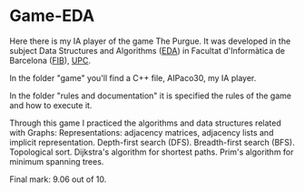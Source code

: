 # Game-EDA
Here there is my IA player of the game The Purgue. It was developed in the subject Data Structures and Algorithms ([EDA](https://www.fib.upc.edu/en/studies/bachelors-degrees/bachelor-degree-informatics-engineering/curriculum/syllabus/EDA)) in Facultat d'Informàtica de Barcelona ([FIB](https://www.fib.upc.edu/)), [UPC](https://www.upc.edu/ca). 

In the folder "game" you'll find a C++ file, AIPaco30, my IA player.

In the folder "rules and documentation" it is specified the rules of the game and how to execute it.

Through this game I practiced the algorithms and data structures related with Graphs: 
Representations: adjacency matrices, adjacency lists and implicit representation. Depth-first search (DFS). Breadth-first search (BFS). Topological sort. Dijkstra's algorithm for shortest paths. Prim's algorithm for minimum spanning trees.

Final mark: 9.06 out of 10.
